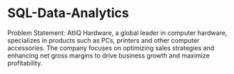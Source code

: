 # SQL-Data-Analytics
Problem Statement:
                AtliQ Hardware, a global leader in computer hardware, specializes in products such as PCs, printers and other computer accessories.
                The company focuses on optimizing sales strategies and enhancing net gross margins to drive business growth and maximize profitability.

